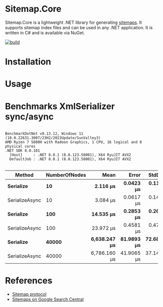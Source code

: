 Sitemap.Core
=============
Sitemap.Core is a lightweight .NET library for generating [sitemaps](https://www.sitemaps.org/). It supports sitemap index files and can be used in any .NET application. It is written in C# and is available via NuGet.

[![build](https://github.com/marthijn/Sitemap.Core/actions/workflows/build.yml/badge.svg)](https://github.com/marthijn/Sitemap.Core/actions/workflows/build.yml)

# Installation

# Usage

# Benchmarks XmlSerializer sync/async
```

BenchmarkDotNet v0.13.12, Windows 11 (10.0.22631.3007/23H2/2023Update/SunValley3)
AMD Ryzen 7 5800H with Radeon Graphics, 1 CPU, 16 logical and 8 physical cores
.NET SDK 8.0.101
  [Host]     : .NET 8.0.1 (8.0.123.58001), X64 RyuJIT AVX2
  DefaultJob : .NET 8.0.1 (8.0.123.58001), X64 RyuJIT AVX2


```
| Method         | NumberOfNodes | Mean         | Error      | StdDev     | Median       |
|--------------- |-------------- |-------------:|-----------:|-----------:|-------------:|
| **Serialize**      | **10**            |     **2.116 μs** |  **0.0423 μs** |  **0.1186 μs** |     **2.069 μs** |
| SerializeAsync | 10            |     3.084 μs |  0.0617 μs |  0.1478 μs |     3.005 μs |
| **Serialize**      | **100**           |    **14.535 μs** |  **0.2853 μs** |  **0.2669 μs** |    **14.539 μs** |
| SerializeAsync | 100           |    23.972 μs |  0.4581 μs |  0.4704 μs |    23.928 μs |
| **Serialize**      | **40000**         | **6,638.247 μs** | **81.9893 μs** | **72.6814 μs** | **6,621.218 μs** |
| SerializeAsync | 40000         | 6,786.160 μs | 41.9065 μs | 37.1491 μs | 6,788.726 μs |



# References
- [Sitemap protocol](https://www.sitemaps.org/protocol.html)
- [Sitemaps on Google Search Central](https://developers.google.com/search/docs/crawling-indexing/sitemaps/overview)